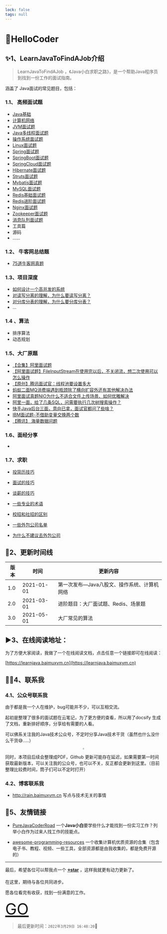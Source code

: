 ```yaml
---
lock: false
tags: null
---
```

# 💐HelloCoder

## ✨1、LearnJavaToFindAJob介绍

> LearnJavaToFindAJob ，《Java小白求职之路》，是一个帮助Java程序员到找到一份工作的面试指南。

涵盖了 Java面试的常见题目，包括：

### 1.1、 高频面试题

- [Java基础](articles\Java基础\Java基础面试题.md)
- [计算机网络](articles\计算机网络\计算机网络面试题.md)
- [JVM面试题](articles\JVM\JVM面试题.md)
- [Java多线程面试题](articles\Java线程\Java多线程面试题.md)
- [操作系统面试题](articles\操作系统\操作系统面试题.md)
- [Linux面试题](articles\Linux\Linux面试题.md)
- [Spring面试题](articles\Spring\Spring面试题.md)
- [SpringBoot面试题](articles\SpringBoot\SpringBoot面试题.md)
- [SpringCloud面试题](articles\SpringCloud\SpringCloud面试题.md)
- [Hibernate面试题](articles\Java框架\Hibernate面试题.md)
- [Struts面试题](articles\Java框架\Struts面试题.md)
- [Mybatis面试题](articles\Java框架\Mybatis面试题.md)
- [MySQL面试题](articles\MySQL\MySQL面试题.md)
- [Redis基础面试题](articles\Redis\Redis面试题.md)
- [Redis进阶面试题](articles\Redis\Redis为什么要把字符串设计成SDS？.md)
- [Nginx面试题](articles\中间件\Nginx面试题.md)
- [Zookeeper面试题](articles\中间件\Zookeeper面试题.md) 
- [消息队列面试题](articles\中间件\消息队列面试题.md)
- 工具篇
- 源码
- ......

### 1.2、 牛客网总结题

- [75道牛客网真题](articles\题库\Java基础面试题库（一）.md)

### 1.3、项目深度

- [如何设计一个高并发的系统](articles\项目深度\高并发系统的设计.md)
- [对读写分离的理解，为什么要读写分离？](articles\项目深度\对读写分离的理解，为什么要读写分离？.md) 
- [对分库分表的理解，为什么要分库分表？](articles\项目深度\对分库分表的理解，为什么要分库分表？.md) 
- ...

### 1.4 、算法

- 排序算法
- 动态规划

### 1.5、大厂原题

- [【合集】阿里面试题](articles\大厂面试题\阿里\阿里面试题.md) 
- [【阿里面试题】FileInputStream在使用完以后，不关闭流，想二次使用可以怎么操作](articles\大厂面试题\阿里\阿里面试题-FileInputStream在使用完以后，不关闭流，想二次使用可以怎么操作.md) 
- [【原创】腾讯面试官：线程池要设置多大](articles\大厂面试题\腾讯\线程池要设置多大？.md)  
- [蚂蚁二面MQ消费端遇到瓶颈除了横向扩容外还有其他解决办法](articles\大厂面试题\阿里\蚂蚁二面MQ消费端遇到瓶颈除了横向扩容外还有其他解决办法.md) 
- [阿里面试真题NIO为什么不适合文件上传场景、如何优雅解决](articles\大厂面试题\阿里\阿里面试真题NIO为什么不适合文件上传场景、如何优雅解决.md) 
- [阿里一面，给了几条SQL，问需要执行几次树搜索操作？](articles\大厂面试题\阿里\阿里一面，给了几条SQL，问需要执行几次树搜索操作？.md) 
- [快手Java后台三面，意向已拿，面试官都问了些啥？](articles\大厂面试题\快手\快手Java后台三面，意向已拿，面试官都问了些啥？.md) 
- [IBM面试题-不借助变量交换两个数](articles\大厂面试题\IBM面试题-不借助变量交换两个数.md) 
- [【腾讯】 海量数据问题](articles\大厂面试题\腾讯\海量数据问题.md)

### 1.6、面经分享

- 

### 1.7、求职

- [投简历技巧](articles\求职\投简历技巧.md) 


- [面试的技巧](articles\求职\面试的技巧.md) 
- [谈薪的技巧](articles\求职\谈薪的技巧.md) 
- [一些专业的术语](articles\求职\一些专业的术语.md) 
- [校招和社招的区别](articles\求职\校招和社招的区别.md) 
- [一些外包公司名单](articles\求职\一些外包公司名单.md) 
- [为什么不建议去外包公司](articles\求职\为什么不建议去外包公司.md) 

## 🚀2、更新时间线

| 版本 | 时间       | 更新内容                                    |
| ---- | ---------- | ------------------------------------------- |
| 1.0  | 2021-01-01 | 第一次发布—Java八股文、操作系统、计算机网络 |
| 2.0  | 2021-03-01 | 进阶题目：大厂面试题、Redis、场景题         |
| 3.0  | 2021-05-01 | 大厂常见的算法                              |





## ▶️3、在线阅读地址：

为了方便大家阅读，我做了一个在线阅读文档，点击任意一个链接即可在线阅读：

[https://learnjava.baimuxym.cn](https://learnjava.baimuxym.cn)

## 👨‍💻4、联系我

### 4.1、公众号联系我

由于都是我一个人在维护，bug可能并不少，可以互相交流。

起初是整理了很多的面试题在云笔记，为了更方便的查看，所以用了docsify 生成了文档，重新排好顺序，分享给有需要的人看。

可以佛系关注我的Java技术公众号，不定时分享Java技术干货（虽然也什么没什么干货😅.....）

<div align="center"> <img src="https://cdn.jsdelivr.net/gh/DogerRain/image@main/Home/wuli_HelloCoder.png"  style="zoom:30%;"></img> </div>

 

同时，本项目后续会整理成PDF，Github 更新可能存在延迟，如果需要第一时间获取最新版本，可以关注我的公众号，也可以不关，反正都会更新到这里。（目前整理比较费时间，筒子们可以不定时打开）



### 4.2、博客联系我

- <a href="http://rain.baimuxym.cn"  target="_blank">http://rain.baimuxym.cn</a> 写点与技术无关的事情



## 📝5、友情链接

- [PureJavaCoderRoad](https://github.com/DogerRain/PureJavaCoderRoad)  一个**Java小白**要学些什么才能找到一份实习工作？列举小白作为过来人找工作的技能点。

- [awesome-programming-resources](https://github.com/DogerRain/awesome-programming-resources)  一个收集计算机优质资源的合集（包含电子书、教程、视频、一些工具，全部资源都是由我收集的，都是免费开源的）

  

---

最后，希望各位可以帮我点一个 **[⭐star](https://github.com/DogerRain/LearnJavaToFindAJob)** ，这样我就更有动力更新了。 

在这里，期待与各位共同进步。

愿各位看完有收获，找到一份满意的工作。



<font style="color:black;font-size:50px;font-weight:2px">[GO](/articles\Java基础\Java基础面试题.md)</font>



> 最后更新时间：`2022年3月29日 16:48:20`:underage:

